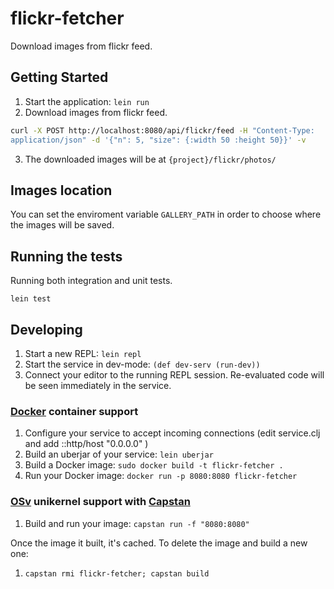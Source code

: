 # flickr-fetcher

Download images from flickr feed.

## Getting Started

1. Start the application: `lein run`
2. Download images from flickr feed.

```bash
curl -X POST http://localhost:8080/api/flickr/feed -H "Content-Type:
application/json" -d '{"n": 5, "size": {:width 50 :height 50}}' -v
```

3. The downloaded images will be at `{project}/flickr/photos/`

## Images location

You can set the enviroment variable `GALLERY_PATH` in order to choose where the
images will be saved.

## Running the tests

Running both integration and unit tests.

```
lein test
```

## Developing

1. Start a new REPL: `lein repl`
2. Start the service in dev-mode: `(def dev-serv (run-dev))`
3. Connect your editor to the running REPL session.
   Re-evaluated code will be seen immediately in the service.

### [Docker](https://www.docker.com/) container support

1. Configure your service to accept incoming connections (edit service.clj and add  ::http/host "0.0.0.0" )
2. Build an uberjar of your service: `lein uberjar`
3. Build a Docker image: `sudo docker build -t flickr-fetcher .`
4. Run your Docker image: `docker run -p 8080:8080 flickr-fetcher`

### [OSv](http://osv.io/) unikernel support with [Capstan](http://osv.io/capstan/)

1. Build and run your image: `capstan run -f "8080:8080"`

Once the image it built, it's cached.  To delete the image and build a new one:

1. `capstan rmi flickr-fetcher; capstan build`
